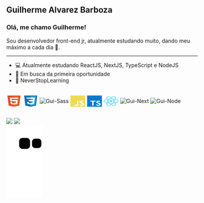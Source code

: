 ## Guilherme Alvarez Barboza 

### Olá, me chamo Guilherme!

Sou desenvolvedor front-end jr, atualmente estudando muito, dando meu máximo a cada dia 👊.
<hr />

- 💻 Atualmente estudando ReactJS, NextJS, TypeScript e NodeJS
- 💼 Em busca da primeira oportunidade
- 🚀 NeverStopLearning
  
<div style="display: inline_block"><br>
  <img align="center" alt="Gui-HTML" height="30" width="40" src="https://raw.githubusercontent.com/devicons/devicon/master/icons/html5/html5-original.svg">
  <img align="center" alt="Gui-CSS" height="30" width="40" src="https://raw.githubusercontent.com/devicons/devicon/master/icons/css3/css3-original.svg">
  <img align="center" alt="Gui-Sass" height="30" width="40" src="https://cdn.jsdelivr.net/gh/devicons/devicon/icons/sass/sass-original.svg" />
  <img align="center" alt="Gui-Js" height="30" width="40" src="https://raw.githubusercontent.com/devicons/devicon/master/icons/javascript/javascript-plain.svg">
  <img align="center" alt="Gui-Ts" height="30" width="40" src="https://raw.githubusercontent.com/devicons/devicon/master/icons/typescript/typescript-plain.svg">
  <img align="center" alt="Gui-React" height="30" width="40" src="https://raw.githubusercontent.com/devicons/devicon/master/icons/react/react-original.svg">
  <img align="center" alt="Gui-Next" height="30" width="40" src="https://cdn.jsdelivr.net/gh/devicons/devicon/icons/nextjs/nextjs-original.svg" />
  <img align="center" alt="Gui-Node" height="30" width="40" src="https://cdn.jsdelivr.net/gh/devicons/devicon/icons/nodejs/nodejs-original.svg" />
</div>
  
  ##
  
 <div>
   <a href="mailto:gui06barboza@gmail.com" target="_blank"><img src="https://img.shields.io/badge/Gmail-D14836?style=for-the-badge&logo=gmail&logoColor=white"></a>
   <a href="https://www.linkedin.com/in/guilherme-alvarez-barboza-44388318b/" target="_blank"><img src="https://img.shields.io/badge/LinkedIn-0077B5?style=for-the-badge&logo=linkedin&logoColor=white"></a>
 </div
   
 ![Snake animation](https://github.com/GuilhermeAlvarez-00/GuilhermeAlvarez-00/blob/output/github-contribution-grid-snake.svg)
   
